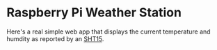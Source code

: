 # Raspberry Pi Weather Station

Here's a real simple web app that displays the current temperature
and humdity as reported by an [SHT15](https://www.sparkfun.com/products/8257).
